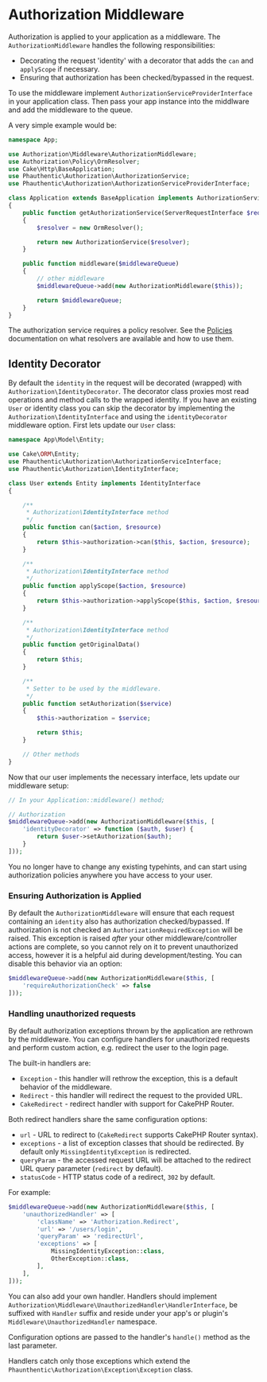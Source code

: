 # Authorization Middleware

Authorization is applied to your application as a middleware. The
`AuthorizationMiddleware` handles the following responsibilities:

* Decorating the request 'identity' with a decorator that adds the `can` and
  `applyScope` if necessary.
* Ensuring that authorization has been checked/bypassed in the request.

To use the middleware implement `AuthorizationServiceProviderInterface` in your
application class. Then pass your app instance into the middlware and add the
middleware to the queue.

A very simple example would be:

```php
namespace App;

use Authorization\Middleware\AuthorizationMiddleware;
use Authorization\Policy\OrmResolver;
use Cake\Http\BaseApplication;
use Phauthentic\Authorization\AuthorizationService;
use Phauthentic\Authorization\AuthorizationServiceProviderInterface;

class Application extends BaseApplication implements AuthorizationServiceProviderInterface
{
    public function getAuthorizationService(ServerRequestInterface $request, ResponseInterface $response)
    {
        $resolver = new OrmResolver();

        return new AuthorizationService($resolver);
    }

    public function middleware($middlewareQueue)
    {
        // other middleware
        $middlewareQueue->add(new AuthorizationMiddleware($this));

        return $middlewareQueue;
    }
}
```

The authorization service requires a policy resolver. See the
[Policies](./Policies.md) documentation on what resolvers are available and how
to use them.

## Identity Decorator

By default the `identity` in the request will be decorated (wrapped) with
`Authorization\IdentityDecorator`. The decorator class proxies most read
operations and method calls to the wrapped identity. If you have an existing
`User` or identity class you can skip the decorator by implementing the
`Authorization\IdentityInterface` and using the `identityDecorator` middleware
option. First lets update our `User` class:

```php
namespace App\Model\Entity;

use Cake\ORM\Entity;
use Phauthentic\Authorization\AuthorizationServiceInterface;
use Phauthentic\Authorization\IdentityInterface;

class User extends Entity implements IdentityInterface
{

    /**
     * Authorization\IdentityInterface method
     */
    public function can($action, $resource)
    {
        return $this->authorization->can($this, $action, $resource);
    }

    /**
     * Authorization\IdentityInterface method
     */
    public function applyScope($action, $resource)
    {
        return $this->authorization->applyScope($this, $action, $resource);
    }

    /**
     * Authorization\IdentityInterface method
     */
    public function getOriginalData()
    {
        return $this;
    }

    /**
     * Setter to be used by the middleware.
     */
    public function setAuthorization($service)
    {
        $this->authorization = $service;

        return $this;
    }

    // Other methods
}
```

Now that our user implements the necessary interface, lets update our middleware
setup:

```php
// In your Application::middleware() method;

// Authorization
$middlewareQueue->add(new AuthorizationMiddleware($this, [
    'identityDecorator' => function ($auth, $user) {
        return $user->setAuthorization($auth);
    }
]));
```

You no longer have to change any existing typehints, and can start using
authorization policies anywhere you have access to your user.

### Ensuring Authorization is Applied

By default the `AuthorizationMiddleware` will ensure that each request
containing an `identity` also has authorization checked/bypassed. If
authorization is not checked an `AuthorizationRequiredException` will be raised.
This exception is raised *after* your other middleware/controller actions are
complete, so you cannot rely on it to prevent unauthorized access, however it is
a helpful aid during development/testing. You can disable this behavior via an
option:

```php
$middlewareQueue->add(new AuthorizationMiddleware($this, [
    'requireAuthorizationCheck' => false
]));
```

### Handling unauthorized requests

By default authorization exceptions thrown by the application are rethrown by the middleware.
You can configure handlers for unauthorized requests and perform custom action, e.g.
redirect the user to the login page.

The built-in handlers are:

* `Exception` - this handler will rethrow the exception, this is a default behavior of the middleware.
* `Redirect` - this handler will redirect the request to the provided URL.
* `CakeRedirect` - redirect handler with support for CakePHP Router.

Both redirect handlers share the same configuration options:

* `url` - URL to redirect to (`CakeRedirect` supports CakePHP Router syntax).
* `exceptions` - a list of exception classes that should be redirected. By default only `MissingIdentityException` is redirected.
* `queryParam` - the accessed request URL will be attached to the redirect URL query parameter (`redirect` by default).
* `statusCode` - HTTP status code of a redirect, `302` by default.

For example:

```php
$middlewareQueue->add(new AuthorizationMiddleware($this, [
    'unauthorizedHandler' => [
        'className' => 'Authorization.Redirect',
        'url' => '/users/login',
        'queryParam' => 'redirectUrl',
        'exceptions' => [
            MissingIdentityException::class,
            OtherException::class,
        ],
    ],
]));
```

You can also add your own handler. Handlers should implement `Authorization\Middleware\UnauthorizedHandler\HandlerInterface`,
be suffixed with `Handler` suffix and reside under your app's or plugin's
`Middleware\UnauthorizedHandler` namespace.

Configuration options are passed to the handler's `handle()` method as the last parameter.

Handlers catch only those exceptions which extend the `Phaunthentic\Authorization\Exception\Exception` class.
